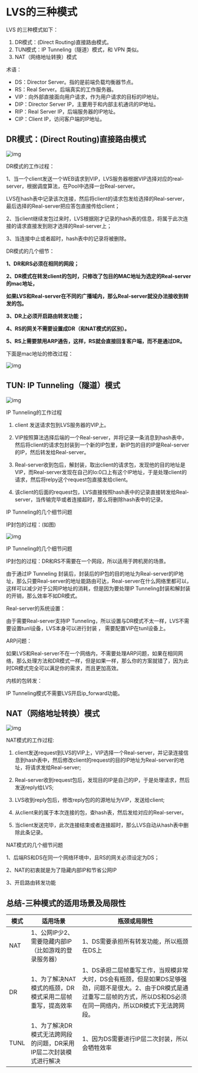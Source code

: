 # LVS的三种模式

LVS 的三种模式如下：

1. DR模式：(Direct Routing)直接路由模式。
2. TUN模式：IP Tunneling（隧道）模式，和 VPN 类似。
3. NAT（网络地址转换）模式



术语：

- DS：Director Server。指的是前端负载均衡器节点。
- RS：Real Server。后端真实的工作服务器。
- VIP：向外部直接面向用户请求，作为用户请求的目标的IP地址。
- DIP：Director Server IP，主要用于和内部主机通讯的IP地址。
- RIP：Real Server IP，后端服务器的IP地址。
- CIP：Client IP，访问客户端的IP地址。



## DR模式：(Direct Routing)直接路由模式

![img](../../resource/462684-20170910132909491-610651665.png)

DR模式的工作过程：

1、当一个client发送一个WEB请求到VIP，LVS服务器根据VIP选择对应的real-server，根据调度算法，在Pool中选择一台Real-server。

   LVS在hash表中记录该次连接，然后将client的请求包发给选择的Real-server，最后选择的Real-server把应答包直接传给client；

2、当client继续发包过来时，LVS根据刚才记录的hash表的信息，将属于此次连接的请求直接发到刚才选择的Real-server上；

3、当连接中止或者超时，hash表中的记录将被删除。



DR模式的几个细节：

**1、DR和RS必须在相同的网段；**

**2、DR模式在转发client的包时，只修改了包目的MAC地址为选定的Real-server的mac地址，**

   **如果LVS和Real-server在不同的广播域内，那么Real-server就没办法接收到转发的包。**

**3、DR上必须开启路由转发功能；**

**4、RS的网关不需要设置成DR（和NAT模式的区别）。**

**5、RS上需要禁用ARP通告，这样，RS就会直接回复客户端，而不是通过DR。**



下面是mac地址的修改过程：

![img](../../resource/462684-20170910133204101-1649141096.png)



## TUN: IP Tunneling（隧道）模式

![img](../../resource/462684-20170910135623538-2140140197.png)



IP Tunneling的工作过程

1. client 发送请求包到LVS服务器的VIP上。

2. VIP按照算法选择后端的一个Real-server，并将记录一条消息到hash表中，然后将client的请求包封装到一个新的IP包里，新IP包的目的IP是Real-server的IP，然后转发给Real-server。

3. Real-server收到包后，解封装，取出client的请求包，发现他的目的地址是VIP，而Real-server发现在自己的lo:0口上有这个IP地址，于是处理client的请求，然后将relpy这个request包直接发给client。

4. 该client的后面的request包，LVS直接按照hash表中的记录直接转发给Real-server，当传输完毕或者连接超时，那么将删除hash表中的记录。



IP Tunneling的几个细节问题

IP封包的过程：(如图)

![img](../../resource/462684-20170910135934866-1020638987.png)

IP Tunneling的几个细节问题

IP封包的过程：DR和RS不需要在一个网段，所以适用于跨机房的场景。

由于通过IP Tunneling 封装后，封装后的IP包的目的地址为Real-server的IP地址，那么只要Real-server的地址能路由可达，Real-server在什么网络里都可以，这样可以减少对于公网IP地址的消耗，但是因为要处理IP Tunneling封装和解封装的开销，那么效率不如DR模式。

Real-server的系统设置：

由于需要Real-server支持IP Tunneling，所以设置与DR模式不太一样，LVS不需要设置tunl设备，LVS本身可以进行封装 ， 需要配置VIP在tunl设备上。

ARP问题：

如果LVS和Real-server不在一个网络内，不需要处理ARP问题，如果在相同网络，那么处理方法和DR模式一样，但是如果一样，那么你的方案就错了，因为此时DR模式完全可以满足你的需求，而且更加高效。

内核的包转发：

IP Tunneling模式不需要LVS开启ip_forward功能。



## NAT（网络地址转换）模式

![img](../../resource/462684-20170910140515304-284806944.png)

NAT模式的工作过程:

1. client发送request到LVS的VIP上，VIP选择一个Real-server，并记录连接信息到hash表中，然后修改client的request的目的IP地址为Real-server的地址，将请求发给Real-server;

2. Real-server收到request包后，发现目的IP是自己的IP，于是处理请求，然后发送reply给LVS;

3. LVS收到reply包后，修改reply包的的源地址为VIP，发送给client;

4. 从client来的属于本次连接的包，查hash表，然后发给对应的Real-server。

5. 当client发送完毕，此次连接结束或者连接超时，那么LVS自动从hash表中删除此条记录。



NAT模式的几个细节问题

1、后端RS和DS在同一个网络环境中，且RS的网关必须设定为DS；

2、NAT的初衷就是为了隐藏内部IP和节省公网IP

3、开启路由转发功能



## 总结-三种模式的适用场景及局限性

| **模式** | **适用场景**                                                 | **瓶颈或局限性**                                             |
| -------- | ------------------------------------------------------------ | ------------------------------------------------------------ |
| NAT      | 1、公网IP少2、需要隐藏内部IP（比如游戏的登录服务器）         | 1、DS需要承担所有转发功能，所以瓶颈在DS上                    |
| DR       | 1、为了解决NAT模式的瓶颈，DR模式采用二层帧重写，提高效率     | 1、DS承担二层帧重写工作，当规模非常大时，DS会有瓶颈，但是如果DS足够强劲，问题不是很大。2、由于DR模式是通过重写二层帧的方式，所以DS和DS必须在同一网络内，所以DR模式下无法跨网段。 |
| TUNL     | 1、为了解决DR模式无法跨网段的问题，DR采用IP层二次封装模式进行解决 | 1、因为DS需要进行IP层二次封装，所以会牺牲效率                |



























